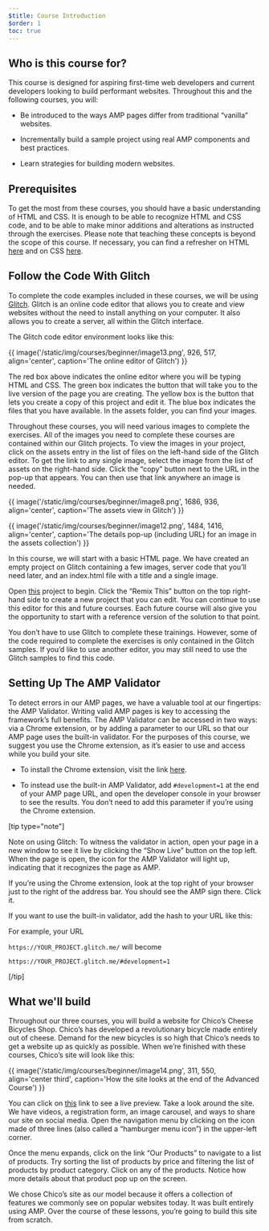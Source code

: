 ```yaml
---
$title: Course Introduction
$order: 1
toc: true
---
```


## Who is this course for?

This course is designed for aspiring first-time web developers and current developers looking to build performant websites. Throughout this and the following courses, you will:

- Be introduced to the ways AMP pages differ from traditional “vanilla” websites.

- Incrementally build a sample project using real AMP components and best practices.

- Learn strategies for building modern websites.

## Prerequisites

To get the most from these courses, you should have a basic understanding of HTML and CSS. It is enough to be able to recognize HTML and CSS code, and to be able to make minor additions and alterations as instructed through the exercises. Please note that teaching these concepts is beyond the scope of this course. If necessary, you can find a refresher on HTML [here](https://developer.mozilla.org/en-US/docs/Web/HTML) and on CSS [here](https://developer.mozilla.org/en-US/docs/Web/CSS).

## Follow the Code With Glitch

To complete the code examples included in these courses, we will be using [Glitch](https://glitch.com/). Glitch is an online code editor that allows you to create and view websites without the need to install anything on your computer. It also allows you to create a server, all within the Glitch interface.

The Glitch code editor environment looks like this:

{{ image('/static/img/courses/beginner/image13.png', 926, 517,  align='center', caption='The online editor of Glitch') }}

The red box above indicates the online editor where you will be typing HTML and CSS. The green box indicates the button that will take you to the live version of the page you are creating. The yellow box is the button that lets you create a copy of this project and edit it. The blue box indicates the files that you have available. In the assets folder, you can find your images.

Throughout these courses, you will need various images to complete the exercises. All of the images you need to complete these courses are contained within our Glitch projects. To view the images in your project, click on the assets entry in the list of files on the left-hand side of the Glitch editor. To get the link to any single image, select the image from the list of assets on the right-hand side. Click the “copy” button next to the URL in the pop-up that appears. You can then use that link anywhere an image is needed.

{{ image('/static/img/courses/beginner/image8.png', 1686, 936,  align='center', caption='The assets view in Glitch') }}

{{ image('/static/img/courses/beginner/image12.png', 1484, 1416,  align='center', caption='The details pop-up (including URL) for an image in the assets collection') }}

In this course, we will start with a basic HTML page. We have created an empty project on Glitch containing a few images, server code that you’ll need later, and an index.html file with a title and a single image.

Open [this](https://glitch.com/edit/#!/nosy-leech) project to begin. Click the “Remix This” button on the top right-hand side to create a new project that you can edit. You can continue to use this editor for this and future courses. Each future course will also give you the opportunity to start with a reference version of the solution to that point.

You don’t have to use Glitch to complete these trainings. However, some of the code required to complete the exercises is only contained in the Glitch samples. If you’d like to use another editor, you may still need to use the Glitch samples to find this code.

## Setting Up The AMP Validator

To detect errors in our AMP pages, we have a valuable tool at our fingertips: the AMP Validator. Writing valid AMP pages is key to accessing the framework’s full benefits. The AMP Validator can be accessed in two ways: via a Chrome extension, or by adding a parameter to our URL so that our AMP page uses the built-in validator. For the purposes of this course, we suggest you use the Chrome extension, as it’s easier to use and access while you build your site.

- To install the Chrome extension, visit the link [here](https://chrome.google.com/webstore/detail/amp-validator/nmoffdblmcmgeicmolmhobpoocbbmknc/related?hl=en).

- To instead use the built-in AMP Validator, add `#development=1` at the end of your AMP page URL, and open the developer console in your browser to see the results. You don’t need to add this parameter if you’re using the Chrome extension.

[tip type="note"]

Note on using Glitch: To witness the validator in action, open your page in a new window to see it live by clicking the “Show Live” button on the top left. When the page is open, the icon for the AMP Validator will light up, indicating that it recognizes the page as AMP.

If you’re using the Chrome extension, look at the top right of your browser just to the right of the address bar. You should see the AMP sign there. Click it.

If you want to use the built-in validator, add the hash to your URL like this:

For example, your URL

`https://YOUR_PROJECT.glitch.me/` will become

`https://YOUR_PROJECT.glitch.me/#development=1`

[/tip]

## What we'll build

Throughout our three courses, you will build a website for Chico’s Cheese Bicycles Shop. Chico’s has developed a revolutionary bicycle made entirely out of cheese. Demand for the new bicycles is so high that Chico’s needs to get a website up as quickly as possible. When we’re finished with these courses, Chico’s site will look like this:

{{ image('/static/img/courses/beginner/image14.png', 311, 550, align='center third', caption='How the site looks at the end of the Advanced Course') }}

You can click on [this](https://nice-consonant.glitch.me/) link to see a live preview. Take a look around the site. We have videos, a registration form, an image carousel, and ways to share our site on social media. Open the navigation menu by clicking on the icon made of three lines (also called a “hamburger menu icon”) in the upper-left corner.

Once the menu expands, click on the link “Our Products” to navigate to a list of products. Try sorting the list of products by price and filtering the list of products by product category. Click on any of the products. Notice how more details about that product pop up on the screen.

We chose Chico’s site as our model because it offers a collection of features we commonly see on popular websites today. It was built entirely using AMP. Over the course of these lessons, you’re going to build this site from scratch.
